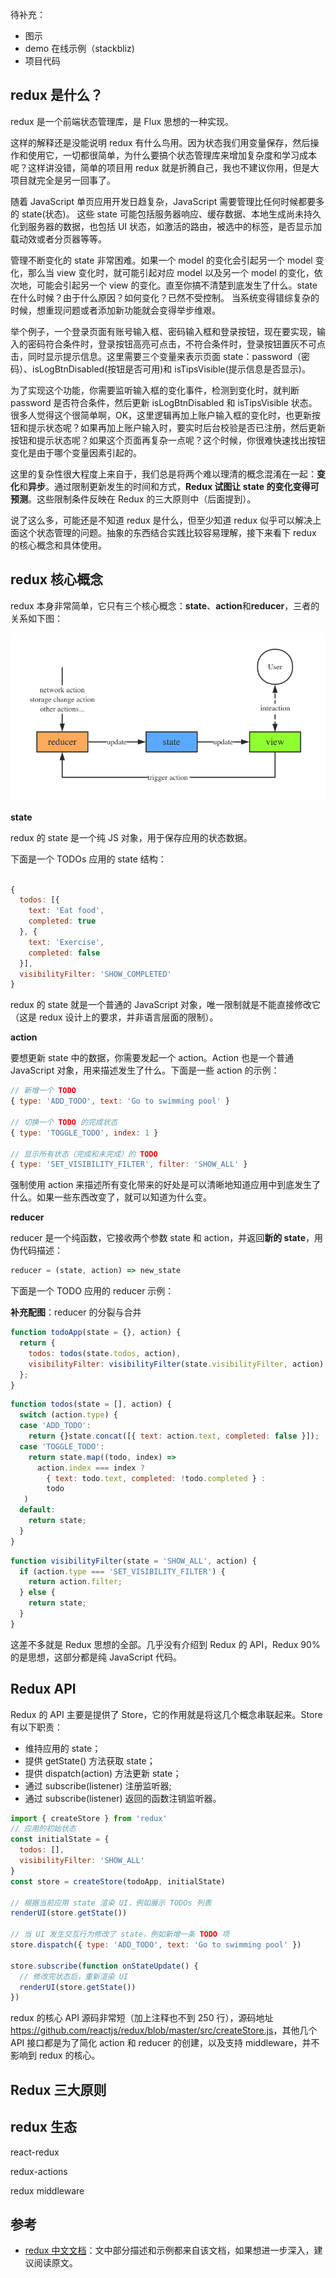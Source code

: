 待补充：
* 图示
* demo 在线示例（stackbliz)
* 项目代码


## redux 是什么？

redux 是一个前端状态管理库，是 Flux 思想的一种实现。

这样的解释还是没能说明 redux 有什么鸟用。因为状态我们用变量保存，然后操作和使用它，一切都很简单，为什么要搞个状态管理库来增加复杂度和学习成本呢？这样讲没错，简单的项目用 redux 就是折腾自己，我也不建议你用，但是大项目就完全是另一回事了。

随着 JavaScript 单页应用开发日趋复杂，JavaScript 需要管理比任何时候都要多的 state(状态)。 这些 state 可能包括服务器响应、缓存数据、本地生成尚未持久化到服务器的数据，也包括 UI 状态，如激活的路由，被选中的标签，是否显示加载动效或者分页器等等。

管理不断变化的 state 非常困难。如果一个 model 的变化会引起另一个 model 变化，那么当 view 变化时，就可能引起对应 model 以及另一个 model 的变化，依次地，可能会引起另一个 view 的变化。直至你搞不清楚到底发生了什么。state 在什么时候？由于什么原因？如何变化？已然不受控制。 当系统变得错综复杂的时候，想重现问题或者添加新功能就会变得举步维艰。

举个例子，一个登录页面有账号输入框、密码输入框和登录按钮，现在要实现，输入的密码符合条件时，登录按钮高亮可点击，不符合条件时，登录按钮置灰不可点击，同时显示提示信息。这里需要三个变量来表示页面 state：password（密码）、isLogBtnDisabled(按钮是否可用)和 isTipsVisible(提示信息是否显示)。

为了实现这个功能，你需要监听输入框的变化事件，检测到变化时，就判断 password 是否符合条件，然后更新 isLogBtnDisabled 和 isTipsVisible 状态。很多人觉得这个很简单啊，OK，这里逻辑再加上账户输入框的变化时，也更新按钮和提示状态呢？如果再加上账户输入时，要实时后台校验是否已注册，然后更新按钮和提示状态呢？如果这个页面再复杂一点呢？这个时候，你很难快速找出按钮变化是由于哪个变量因素引起的。

这里的复杂性很大程度上来自于，我们总是将两个难以理清的概念混淆在一起：**变化**和**异步**。通过限制更新发生的时间和方式，**Redux 试图让 state 的变化变得可预测**。这些限制条件反映在 Redux 的三大原则中（后面提到）。

说了这么多，可能还是不知道 redux 是什么，但至少知道 redux 似乎可以解决上面这个状态管理的问题。抽象的东西结合实践比较容易理解，接下来看下 redux 的核心概念和具体使用。


## redux 核心概念

redux 本身非常简单，它只有三个核心概念：**state**、**action**和**reducer**，三者的关系如下图：

![](./images/reducer-action-state.png)


**state**

redux 的 state 是一个纯 JS 对象，用于保存应用的状态数据。

下面是一个 TODOs 应用的 state 结构：

```javascript

{
  todos: [{
    text: 'Eat food',
    completed: true
  }, {
    text: 'Exercise',
    completed: false
  }],
  visibilityFilter: 'SHOW_COMPLETED'
}
```

redux 的 state 就是一个普通的 JavaScript 对象，唯一限制就是不能直接修改它（这是 redux 设计上的要求，并非语言层面的限制）。


**action**

要想更新 state 中的数据，你需要发起一个 action。Action 也是一个普通 JavaScript 对象，用来描述发生了什么。下面是一些 action 的示例：

```javascript
// 新增一个 TODO
{ type: 'ADD_TODO', text: 'Go to swimming pool' } 

// 切换一个 TODO 的完成状态
{ type: 'TOGGLE_TODO', index: 1 }

// 显示所有状态（完成和未完成）的 TODO
{ type: 'SET_VISIBILITY_FILTER', filter: 'SHOW_ALL' }
```

强制使用 action 来描述所有变化带来的好处是可以清晰地知道应用中到底发生了什么。如果一些东西改变了，就可以知道为什么变。

**reducer**

reducer 是一个纯函数，它接收两个参数 state 和 action，并返回**新的 state**，用伪代码描述：
```javascript
reducer = (state, action) => new_state
```

下面是一个 TODO 应用的 reducer 示例：

**补充配图**：reducer 的分裂与合并

```javascript
function todoApp(state = {}, action) {
  return {
    todos: todos(state.todos, action),
    visibilityFilter: visibilityFilter(state.visibilityFilter, action)
  };
}
```

```javascript
function todos(state = [], action) {
  switch (action.type) {
  case 'ADD_TODO':
    return {}state.concat([{ text: action.text, completed: false }]);
  case 'TOGGLE_TODO':
    return state.map((todo, index) =>
      action.index === index ?
        { text: todo.text, completed: !todo.completed } :
        todo
   )
  default:
    return state;
  }
}
```

```javascript
function visibilityFilter(state = 'SHOW_ALL', action) {
  if (action.type === 'SET_VISIBILITY_FILTER') {
    return action.filter;
  } else {
    return state;
  }
}
```

这差不多就是 Redux 思想的全部。几乎没有介绍到 Redux 的 API，Redux 90% 的是思想，这部分都是纯 JavaScript 代码。

## Redux API

Redux 的 API 主要是提供了 Store，它的作用就是将这几个概念串联起来。Store 有以下职责：
* 维持应用的 state；
* 提供 getState() 方法获取 state；
* 提供 dispatch(action) 方法更新 state；
* 通过 subscribe(listener) 注册监听器;
* 通过 subscribe(listener) 返回的函数注销监听器。

```javascript
import { createStore } from 'redux'
// 应用的初始状态
const initialState = {
  todos: [],
  visibilityFilter: 'SHOW_ALL' 
}
const store = createStore(todoApp, initialState)

// 根据当前应用 state 渲染 UI，例如展示 TODOs 列表
renderUI(store.getState())

// 当 UI 发生交互行为修改了 state，例如新增一条 TODO 项
store.dispatch({ type: 'ADD_TODO', text: 'Go to swimming pool' })

store.subscribe(function onStateUpdate() {
  // 修改完状态后，重新渲染 UI
  renderUI(store.getState())
})
```

redux 的核心 API 源码非常短（加上注释也不到 250 行），源码地址 <https://github.com/reactjs/redux/blob/master/src/createStore.js>，其他几个 API 接口都是为了简化 action 和 reducer 的创建，以及支持 middleware，并不影响到 redux 的核心。


## Redux 三大原则


## redux 生态

react-redux

redux-actions

redux middleware

## 参考

* [redux 中文文档](http://cn.redux.js.org/index.html)：文中部分描述和示例都来自该文档，如果想进一步深入，建议阅读原文。

